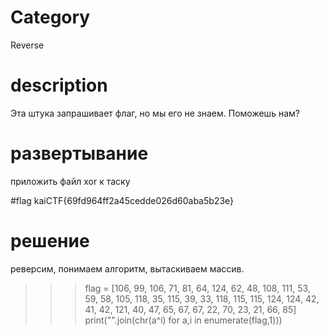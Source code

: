 # Category
Reverse
# description
Эта штука запрашивает флаг, но мы его не знаем. Поможешь нам?

# развертывание
приложить файл xor к таску

#flag
kaiCTF{69fd964ff2a45cedde026d60aba5b23e}

# решение
реверсим, понимаем алгоритм, вытаскиваем массив.
>>> flag = [106, 99, 106, 71, 81, 64, 124, 62, 48, 108, 111, 53, 59, 58, 105, 118, 35, 115, 39, 33, 118, 115, 115, 124, 124, 42, 41, 42, 121, 40, 47, 65, 67, 67, 22, 70, 23, 21, 66, 85]
>>> print("".join(chr(a^i) for a,i in enumerate(flag,1)))

